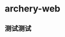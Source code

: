 <!--
 * @Descripttion: 
 * @version: 
 * @Author: Lanjx <lanheader@163.com>
 * @HomePage: https://www.cnblogs.com/lanheader/
 * @Date: 2023-05-22 10:11:50
 * @LastEditors: Lanjx
 * @LastEditTime: 2023-05-22 11:37:48
-->
# archery-web
## 测试测试